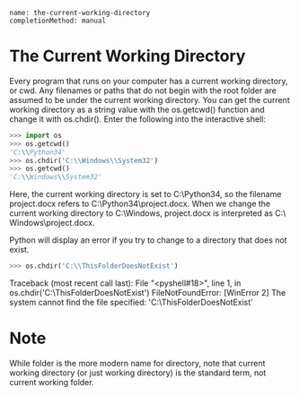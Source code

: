 ```ngMeta
name: the-current-working-directory
completionMethod: manual
```
# The Current Working Directory
Every program that runs on your computer has a current working directory, or cwd. Any filenames or paths that do not begin with the root folder are assumed to be under the current working directory. You can get the current working directory as a string value with the os.getcwd() function and change it with os.chdir(). Enter the following into the interactive shell:

```python
>>> import os
>>> os.getcwd()
'C:\\Python34'
>>> os.chdir('C:\\Windows\\System32')
>>> os.getcwd()
'C:\\Windows\\System32'
```
Here, the current working directory is set to C:\Python34, so the filename project.docx refers to C:\Python34\project.docx. When we change the current working directory to C:\Windows, project.docx is interpreted as C:\ Windows\project.docx.

Python will display an error if you try to change to a directory that does not exist.

```python
>>> os.chdir('C:\\ThisFolderDoesNotExist')
```
Traceback (most recent call last):
  File "<pyshell#18>", line 1, in <module>
    os.chdir('C:\\ThisFolderDoesNotExist')
FileNotFoundError: [WinError 2] The system cannot find the file specified:
'C:\\ThisFolderDoesNotExist'

# Note
While folder is the more modern name for directory, note that current working directory (or just working directory) is the standard term, not current working folder.